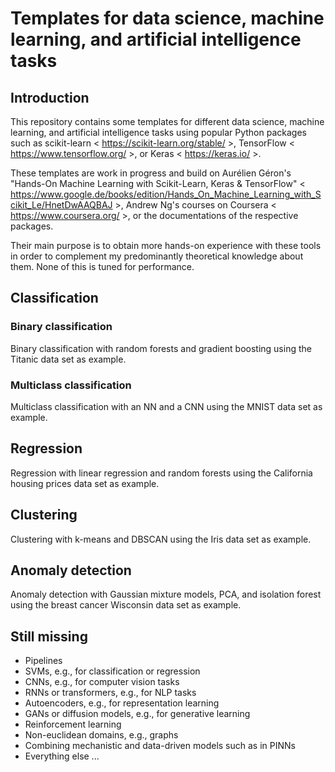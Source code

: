# Templates for data science, machine learning, and artificial intelligence tasks

## Introduction

This repository contains some templates for different data science, machine learning, and artificial intelligence tasks using popular Python packages such as scikit-learn < https://scikit-learn.org/stable/ >, TensorFlow < https://www.tensorflow.org/ >, or Keras < https://keras.io/ >.

These templates are work in progress and build on Aurélien Géron's "Hands-On Machine Learning with Scikit-Learn, Keras & TensorFlow" < https://www.google.de/books/edition/Hands_On_Machine_Learning_with_Scikit_Le/HnetDwAAQBAJ >, Andrew Ng's courses on Coursera < https://www.coursera.org/ >, or the documentations of the respective packages.

Their main purpose is to obtain more hands-on experience with these tools in order to complement my predominantly theoretical knowledge about them. None of this is tuned for performance.

## Classification

### Binary classification

Binary classification with random forests and gradient boosting using the Titanic data set as example.

### Multiclass classification

Multiclass classification with an NN and a CNN using the MNIST data set as example.

## Regression

Regression with linear regression and random forests using the California housing prices data set as example.

## Clustering

Clustering with k-means and DBSCAN using the Iris data set as example.

## Anomaly detection

Anomaly detection with Gaussian mixture models, PCA, and isolation forest using the breast cancer Wisconsin data set as example.

## Still missing

* Pipelines
* SVMs, e.g., for classification or regression
* CNNs, e.g., for computer vision tasks
* RNNs or transformers, e.g., for NLP tasks
* Autoencoders, e.g., for representation learning
* GANs or diffusion models, e.g., for generative learning
* Reinforcement learning
* Non-euclidean domains, e.g., graphs
* Combining mechanistic and data-driven models such as in PINNs
* Everything else ...
